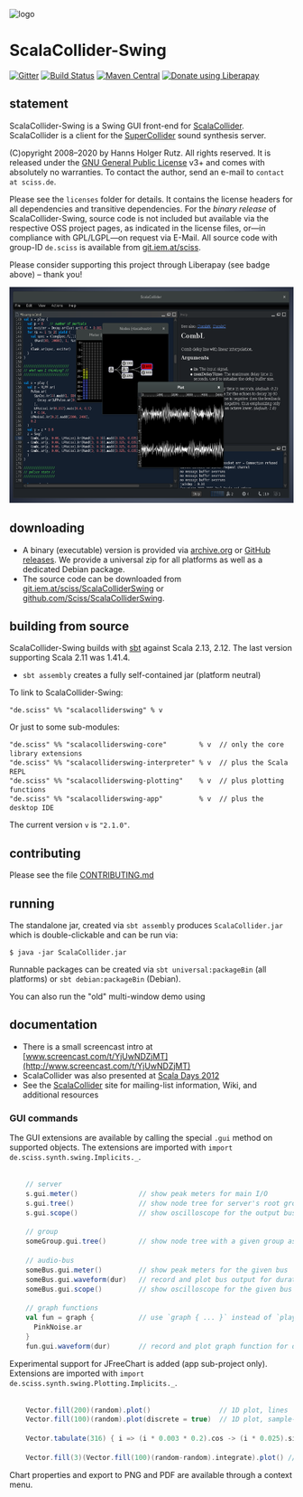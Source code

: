 ![logo](https://git.iem.at/sciss/ScalaCollider/wikis/images/scalacollider_logo.png)

# ScalaCollider-Swing

[![Gitter](https://badges.gitter.im/Join%20Chat.svg)](https://gitter.im/Sciss/ScalaCollider?utm_source=badge&utm_medium=badge&utm_campaign=pr-badge&utm_content=badge)
[![Build Status](https://travis-ci.org/Sciss/ScalaColliderSwing.svg?branch=main)](https://travis-ci.org/Sciss/ScalaColliderSwing)
[![Maven Central](https://maven-badges.herokuapp.com/maven-central/de.sciss/scalacolliderswing_2.13/badge.svg)](https://maven-badges.herokuapp.com/maven-central/de.sciss/scalacolliderswing_2.13)
<a href="https://liberapay.com/sciss"><img alt="Donate using Liberapay" src="https://liberapay.com/assets/widgets/donate.svg" height="24"></a>

## statement

ScalaCollider-Swing is a Swing GUI front-end for [ScalaCollider](https://git.iem.at/sciss/ScalaCollider). ScalaCollider
is a client for the [SuperCollider](https://supercollider.github.io/) sound synthesis server.

(C)opyright 2008&ndash;2020 by Hanns Holger Rutz. All rights reserved. It is released under
the [GNU General Public License](https://git.iem.at/sciss/ScalaColliderSwing/raw/main/licenses/ScalaColliderSwing-License.txt)
v3+ and comes with absolutely no warranties. To contact the author, send an e-mail to `contact at sciss.de`.

Please see the `licenses` folder for details. It contains the license headers for all dependencies and transitive
dependencies. For the _binary release_ of ScalaCollider-Swing, source code is not included but available via the
respective OSS project pages, as indicated in the license files, or&mdash;in compliance with GPL/LGPL&mdash;on
request via E-Mail. All source code with group-ID `de.sciss` is available from [git.iem.at/sciss](https://git.iem.at/sciss).

Please consider supporting this project through Liberapay (see badge above) – thank you!

<img src="screenshot.png" alt="screenshot" width="574" height="382"/>

## downloading

- A binary (executable) version is provided via [archive.org](https://archive.org/details/ScalaColliderSwing) or
  [GitHub releases](https://github.com/Sciss/ScalaColliderSwing/releases/latest).
  We provide a universal zip for all platforms as well as a dedicated Debian package.
- The source code can be downloaded from [git.iem.at/sciss/ScalaColliderSwing](https://git.iem.at/sciss/ScalaColliderSwing) or 
  [github.com/Sciss/ScalaColliderSwing](http://github.com/Sciss/ScalaColliderSwing).

## building from source

ScalaCollider-Swing builds with [sbt](https://www.scala-sbt.org/) against Scala 2.13, 2.12.
The last version supporting Scala 2.11 was 1.41.4.

- `sbt assembly` creates a fully self-contained jar (platform neutral)

To link to ScalaCollider-Swing:

    "de.sciss" %% "scalacolliderswing" % v

Or just to some sub-modules:

    "de.sciss" %% "scalacolliderswing-core"        % v  // only the core library extensions
    "de.sciss" %% "scalacolliderswing-interpreter" % v  // plus the Scala REPL
    "de.sciss" %% "scalacolliderswing-plotting"    % v  // plus plotting functions
    "de.sciss" %% "scalacolliderswing-app"         % v  // plus the desktop IDE

The current version `v` is `"2.1.0"`.

## contributing

Please see the file [CONTRIBUTING.md](CONTRIBUTING.md)

## running

The standalone jar, created via `sbt assembly` produces `ScalaCollider.jar` which is double-clickable and can be
run via:

    $ java -jar ScalaCollider.jar

Runnable packages can be created via `sbt universal:packageBin` (all platforms) or `sbt debian:packageBin` (Debian).

You can also run the "old" multi-window demo using

## documentation

 - There is a small screencast intro at [www.screencast.com/t/YjUwNDZjMT](http://www.screencast.com/t/YjUwNDZjMT)
 - ScalaCollider was also presented at [Scala Days 2012](http://skillsmatter.com/podcast/scala/scalacollider)
 - See the [ScalaCollider](https://git.iem.at/sciss/ScalaCollider) site for mailing-list information, Wiki, and
   additional resources

### GUI commands

The GUI extensions are available by calling the special `.gui` method on supported objects. The extensions are
imported with `import de.sciss.synth.swing.Implicits._`.

```scala

    // server
    s.gui.meter()               // show peak meters for main I/O
    s.gui.tree()                // show node tree for server's root group
    s.gui.scope()               // show oscilloscope for the output buses of the server

    // group
    someGroup.gui.tree()        // show node tree with a given group as root

    // audio-bus
    someBus.gui.meter()         // show peak meters for the given bus
    someBus.gui.waveform(dur)   // record and plot bus output for duration in seconds
    someBus.gui.scope()         // show oscilloscope for the given bus

    // graph functions
    val fun = graph {           // use `graph { ... }` instead of `play { ... }` to capture function
      PinkNoise.ar
    }
    fun.gui.waveform(dur)       // record and plot graph function for duration in seconds
```

Experimental support for JFreeChart is added (app sub-project only). Extensions are imported
with `import de.sciss.synth.swing.Plotting.Implicits._`.

```scala

    Vector.fill(200)(random).plot()                 // 1D plot, lines
    Vector.fill(100)(random).plot(discrete = true)  // 1D plot, sample-and-hold

    Vector.tabulate(316) { i => (i * 0.003 * 0.2).cos -> (i * 0.025).sin } .plot()  // 2D plot, scatter

    Vector.fill(3)(Vector.fill(100)(random-random).integrate).plot() // multiple 1D plots
```

Chart properties and export to PNG and PDF are available through a context menu.

